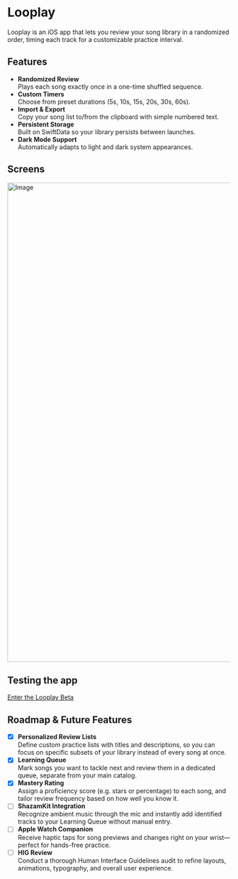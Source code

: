 # Looplay

Looplay is an iOS app that lets you review your song library in a randomized order, timing each track for a customizable practice interval.


## Features

- **Randomized Review**  
  Plays each song exactly once in a one-time shuffled sequence.  
- **Custom Timers**  
  Choose from preset durations (5s, 10s, 15s, 20s, 30s, 60s).  
- **Import & Export**  
  Copy your song list to/from the clipboard with simple numbered text.  
- **Persistent Storage**  
  Built on SwiftData so your library persists between launches.  
- **Dark Mode Support**  
  Automatically adapts to light and dark system appearances.


## Screens
<img width="1920" height="1080" alt="Image" src="https://github.com/user-attachments/assets/2d7b9307-e77d-4e40-8660-7c8b68e246f8" />


## Testing the app

[Enter the Looplay Beta](https://testflight.apple.com/join/9SVQASNg)


## Roadmap & Future Features

- [X] **Personalized Review Lists**  
  Define custom practice lists with titles and descriptions, so you can focus on specific subsets of your library instead of every song at once.
- [X] **Learning Queue**  
  Mark songs you want to tackle next and review them in a dedicated queue, separate from your main catalog.
- [X] **Mastery Rating**  
  Assign a proficiency score (e.g. stars or percentage) to each song, and tailor review frequency based on how well you know it.
- [ ] **ShazamKit Integration**  
  Recognize ambient music through the mic and instantly add identified tracks to your Learning Queue without manual entry.
- [ ] **Apple Watch Companion**  
  Receive haptic taps for song previews and changes right on your wrist—perfect for hands-free practice.
- [ ] **HIG Review**  
  Conduct a thorough Human Interface Guidelines audit to refine layouts, animations, typography, and overall user experience.
